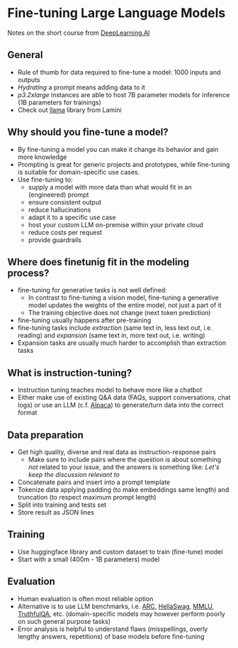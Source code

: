 # Fine-tuning Large Language Models

Notes on the short course from [DeepLearning.AI][1]

## General

* Rule of thumb for data required to fine-tune a model: 1000 inputs and outputs
* _Hydrating_ a prompt means adding data to it
* _p3.2xlarge_ instances are able to host 7B parameter models for inference (1B parameters for trainings)
* Check out [llama][3] library from Lamini

## Why should you fine-tune a model?

* By fine-tuning a model you can make it change its behavior and gain more knowledge
* Prompting is great for generic projects and prototypes, while fine-tuning is suitable for domain-specific use cases.
* Use fine-tuning to:
    - supply a model with more data than what would fit in an (engineered) prompt
    - ensure consistent output
    - reduce hallucinations
    - adapt it to a specific use case
    - host your custom LLM on-premise within your private cloud
    - reduce costs per request
    - provide guardrails

## Where does finetunig fit in the modeling process?

* fine-tuning for generative tasks is not well defined: 
    - In contrast to fine-tuning a vision model, fine-tuning a generative model updates the weights of the entire model, not just a part of it
    - The training objective does not change (next token prediction)
* fine-tuning usually happens after pre-training
* fine-tuning tasks include _extraction_ (same text in, less text out, i.e. reading) and _expansion_ (same text in, more text out, i.e. writing)
* Expansion  tasks are usually much harder to accomplish than extraction tasks

## What is instruction-tuning?

* Instruction tuning teaches model to behave more like a chatbot
* Either make use of existing Q&A data (FAQs, support conversations, chat logs) or use an LLM (c.f. [Alpaca][2]) to generate/turn data into the correct format

## Data preparation

* Get high quality, diverse and real data as instruction-response pairs
    - Make sure to include pairs where the question is about something _not_ related to your issue, and the answers is something like: _Let's keep the discussion relevant to <your issue>_
* Concatenate pairs and insert into a prompt template
* Tokenize data applying padding (to make embeddings same length) and truncation (to respect maximum prompt length)
* Split into training and tests set
* Store result as JSON lines

## Training

* Use huggingface library and custom dataset to train (fine-tune) model
* Start with a small (400m - 1B parameters) model

## Evaluation

* Human evaluation is often most reliable option
* Alternative is to use LLM benchmarks, i.e. [ARC][4], [HellaSwag][5], [MMLU][6], [TruthfulQA][7], etc. (domain-specific models may however perform poorly on such general purpose tasks)
* Error analysis is helpful to understand flaws (misspellings, overly lengthy answers, repetitions) of base models before fine-tuning


[1]: https://www.deeplearning.ai/short-courses/finetuning-large-language-models/
[2]: https://crfm.stanford.edu/2023/03/13/alpaca.html
[3]: https://lamini-ai.github.io/python_library/
[4]: https://deepgram.com/learn/arc-llm-benchmark-guide
[5]: https://deepgram.com/learn/hellaswag-llm-benchmark-guide
[6]: https://deepgram.com/learn/mmlu-llm-benchmark-guide
[7]: https://openai.com/research/truthfulqa